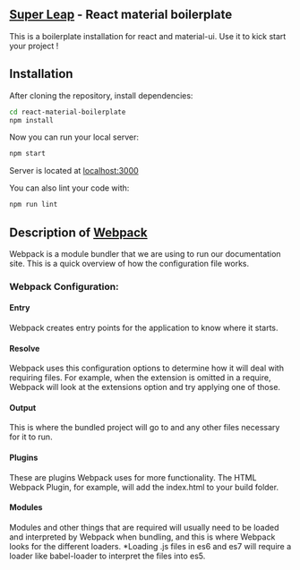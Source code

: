 ## [Super Leap](https://github.com/superleap/react-material-boilerplate) - React material boilerplate

This is a boilerplate installation for react and material-ui.
Use it to kick start your project !

## Installation

After cloning the repository, install dependencies:
```sh
cd react-material-boilerplate
npm install
```

Now you can run your local server:
```sh
npm start
```

Server is located at [localhost:3000](http://localhost:3000)

You can also lint your code with:

```sh
npm run lint
```

## Description of [Webpack](http://webpack.github.io/docs/)

Webpack is a module bundler that we are using to run our documentation site. This is a quick overview of how the configuration file works.

### Webpack Configuration:

#### Entry

Webpack creates entry points for the application to know where it starts.

#### Resolve

Webpack uses this configuration options to determine how it will deal with requiring files. For example, when the extension is omitted in a require, Webpack will look at the extensions option and try applying one of those.

#### Output

This is where the bundled project will go to and any other files necessary for it to run.

#### Plugins

These are plugins Webpack uses for more functionality. The HTML Webpack Plugin, for example, will add the index.html to your build folder.

#### Modules

Modules and other things that are required will usually need to be loaded and interpreted by Webpack when bundling, and this is where Webpack looks for the different loaders.
*Loading .js files in es6 and es7 will require a loader like babel-loader to interpret the files into es5.
